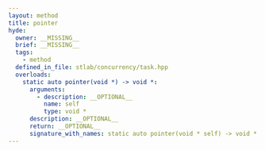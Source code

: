 ```yaml
---
layout: method
title: pointer
hyde:
  owner: __MISSING__
  brief: __MISSING__
  tags:
    - method
  defined_in_file: stlab/concurrency/task.hpp
  overloads:
    static auto pointer(void *) -> void *:
      arguments:
        - description: __OPTIONAL__
          name: self
          type: void *
      description: __OPTIONAL__
      return: __OPTIONAL__
      signature_with_names: static auto pointer(void * self) -> void *
---
```

